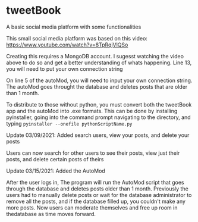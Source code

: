 # tweetBook
A basic social media platform with some functionalities

This small social media platform was based on this video:
     https://www.youtube.com/watch?v=8TpRqjVlQSo

Creating this requires a MongoDB account. I sugesst watching the 
video above to do so and get a better understanding of whats happening.
Line 13, you will need to put your own connection string

On line 5 of the autoMod, you will need to input your own connection string.
The autoMod goes throught the database and deletes posts that are 
older than 1 month.

To distribute to those without python, you must convert both the tweetBook app 
and the autoMod into .exe formats. This can be done by installing pyinstaller,
going into the command prompt navigating to the directory, and typing 
`pyinstaller --onefile pythonScriptName.py`


Update 03/09/2021:
Added search users, view your posts, and delete your posts

Users can now search for other users to see their posts, view just 
their posts, and delete certain posts of theirs


Update 03/15/2021:
Added the AutoMod

After the user logs in, The program will run the AutoMod script that goes 
through the database and deletes posts older than 1 month. Previously the users
had to manually delete posts or wait for the database administrator to 
remove all the posts, and if the database filled up, you couldn't make any more
posts. Now users can moderate themselves and free up room in thedatabase as 
time moves forward.

